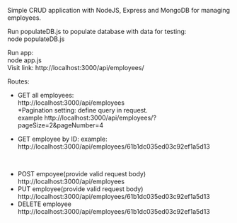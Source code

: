 Simple CRUD application with NodeJS, Express and MongoDB for managing employees.

Run populateDB.js to populate database with data for testing: </br>
node populateDB.js

Run app: </br>
node app.js </br>
Visit link: http://localhost:3000/api/employees/

Routes: </br>
- GET all employees: </br>
 http://localhost:3000/api/employees </br>
*Pagination setting: define query in request. </br>
example http://localhost:3000/api/employees/?pageSize=2&pageNumber=4

- GET employee by ID:
 example: http://localhost:3000/api/employees/61b1dc035ed03c92ef1a5d13
 </br>
 
 - POST empoyee(provide valid request body) </br>
   http://localhost:3000/api/employees </br>
 - PUT employee(provide valid request body)
   http://localhost:3000/api/employees/61b1dc035ed03c92ef1a5d13 </br>
 - DELETE employee
  http://localhost:3000/api/employees/61b1dc035ed03c92ef1a5d13
  
